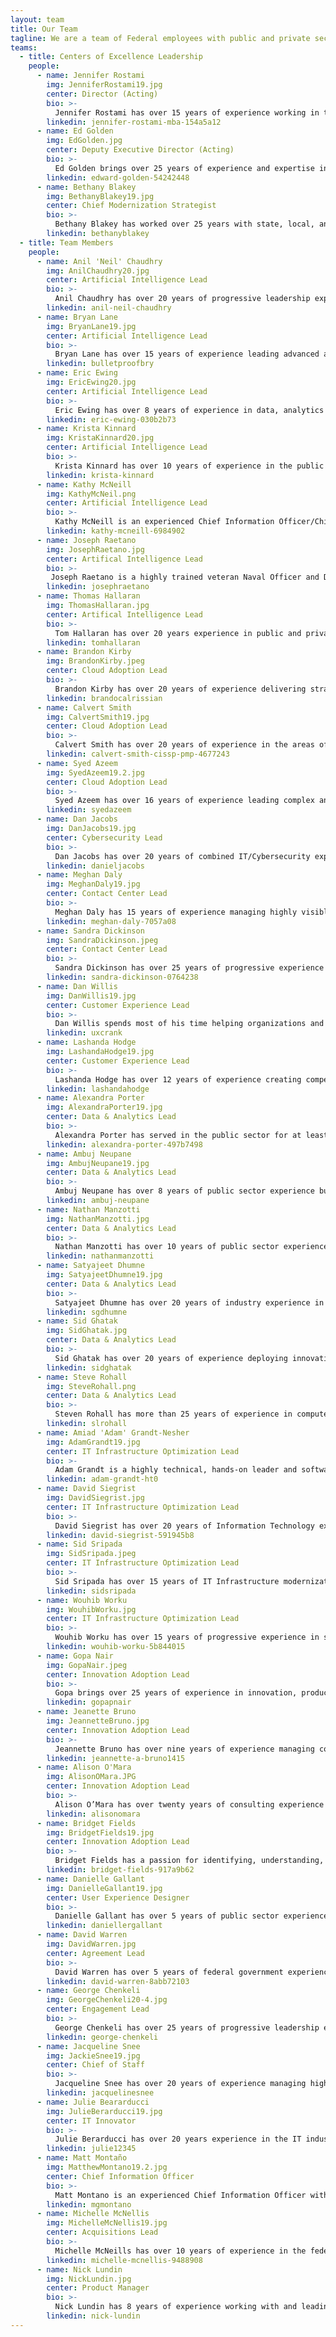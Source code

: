 ```yaml
---
layout: team
title: Our Team
tagline: We are a team of Federal employees with public and private sector experience in modern capabilities.
teams:
  - title: Centers of Excellence Leadership
    people:
      - name: Jennifer Rostami
        img: JenniferRostami19.jpg
        center: Director (Acting)
        bio: >-
          Jennifer Rostami has over 15 years of experience working in the public and private sector with a background in finance and a specialization in transformation. She joined the Centers of Excellence in 2019 and spearheaded Agency Partnerships by helping to grow the reach of the CoE across the federal government. Currently serving as CoE Acting Director, Rostami is passionate about the CoE talent and mission of helping agencies modernize. Prior to joining GSA, Jennifer served as the Director of Finance and Operations at a marketing technology company, where she helped reduce costs, increase new revenue streams, and streamlined operations. Her previous experience also includes working as a management consultant in public sector and private sector Fortune 100 firms focused on improving operations, and managing and growing a $31M sales territory for a luxury goods manufacturer. While earning her M.B.A, Rostami founded a non-profit to help middle school kids learn about their dream careers and connect with professionals for mentoring. 
        linkedin: jennifer-rostami-mba-154a5a12 
      - name: Ed Golden
        img: EdGolden.jpg
        center: Deputy Executive Director (Acting)
        bio: >-
          Ed Golden brings over 25 years of experience and expertise in information technology (IT) consulting, program and project management, and government operations to his work at the Centers of Excellence.  As the CoE Acting Deputy Executive Director, Ed oversees the CoE engagement portfolio to assure delivery on our commitment to helping clients accelerate IT modernization and improve customer experience, while at the same time shaping identification of new partnership opportunities and driving CoE financial management toward full cost-recoverability.  Since joining the CoE, Golden has led our partnership with the Food and Drug Administration's Office of Information Management and Technology to drive organizational culture change and data center modernization, while concurrently supporting the CoE's Artificial Intelligence engagement with GSA's Information Technology Category (ITC).  Prior to his work at the CoE, Ed served as a Senior Manager with Deloitte Consulting LLP, where for seven years he led projects at the FDA’s Center for Drug Evaluation and Research (CDER) to implement, expand and operate components of CDER’s Informatics Platform for human drug review.  Before joining Deloitte, Ed spent 17 years at the U.S Department of Energy, where he served as a Program Manager for the Office of Corporate Information Systems, leading efforts to modernize the Department’s business information systems.    
        linkedin: edward-golden-54242448  
      - name: Bethany Blakey
        img: BethanyBlakey19.jpg
        center: Chief Modernization Strategist
        bio: >-
          Bethany Blakey has worked over 25 years with state, local, and federal governments, instituting intrapreneurial practices with leaders and surge teams to modernize management, improve programs and services, and transform government programs. As the Chief Modernization Strategist, Blakey leads the human aspect of modernization by leveraging her unique talent model that helps employees, managers, and leaders maximize their best role in driving transformation. Blakey’s multi-faceted service catalog includes evidence-based capability-building and culture-shifting interventions. From Governing Magazine’s Best Practices list during her local government days to the Harvard Ash Center Top 25 Innovations in Government list during her federal government days, Blakey is recognized for creative problem-solving that engages the talents and motivations of citizens and its supporting workforce.  
        linkedin: bethanyblakey  		     
  - title: Team Members
    people:
      - name: Anil 'Neil' Chaudhry
        img: AnilChaudhry20.jpg
        center: Artificial Intelligence Lead
        bio: >-
          Anil Chaudhry has over 20 years of progressive leadership experience in technology delivery, operations, and program management in the defense, intelligence, and national security sectors. At the Artificial Intelligence CoE, Chaudhry advises federal agencies on establishing mature data governance and management practices, developing innovative approaches for leveraging data as a strategic asset, and laying the foundation for advancing data discovery, access, and use through artificial intelligence and machine learning. Prior to joining the CoE, Chaudhry served in critical leadership positions within US Customs and Border Protection and as a Presidential Management Fellow (PMF) at the Defense Business Transformation Agency. Chaudhry served as an enlisted soldier in the U.S. Army Chemical Corps and as a commissioned officer in the U.S. Army Transportation Corps. Chaudhry was one of three DHS employees selected to attend the National War College in 2016 as part of the DHS Senior Succession Management Program.
        linkedin: anil-neil-chaudhry
      - name: Bryan Lane
        img: BryanLane19.jpg  
        center: Artificial Intelligence Lead
        bio: >-
          Bryan Lane has over 15 years of experience leading advanced analytics and technology initiatives. As a leader within the Data and Analytics CoE and co-creator of the Artificial Intelligence CoE, Lane advises federal agencies on establishing mature data governance and management practices, developing innovative approaches for leveraging data as a strategic asset, and laying the foundation for advancing data discovery, access, and use through artificial intelligence and machine learning. Prior to joining the CoE, Lane was a product manager for a commercial geospatial software company, an analytic consultant in the defense and national security industry, and assisted in managing a $750M rapid acquisition portfolio.
        linkedin: bulletproofbry
      - name: Eric Ewing
        img: EricEwing20.jpg  
        center: Artificial Intelligence Lead
        bio: >-
          Eric Ewing has over 8 years of experience in data, analytics and artificial intelligence initiatives.  Eric has served as a senior advisor to multiple federal Chief Data Officers, providing leadership, guidance, and expertise into enterprise modernization initiatives. With the CoE, Ewing consolidates and organizes long and short term strategy for data and AI while leading initiatives for the management of data as a strategic asset. Prior to joining the CoE, Eric was a data scientist and senior consultant leading key analytics programs, AI research and development, and IT supply chain security initiatives with both private and public sector partners.
        linkedin: eric-ewing-030b2b73
      - name: Krista Kinnard
        img: KristaKinnard20.jpg  
        center: Artificial Intelligence Lead
        bio: >-
          Krista Kinnard has over 10 years of experience in the public and private sectors. Kinnard’s expertise in leading artificial intelligence (AI) teams combined with her time as a data scientist gives her the unique ability to bring together technical and business minds to drive innovation in the government space. At the AI CoE Kinnard empowers government agencies to bring artificial intelligence solutions into practice through the development and enhancement of AI infrastructure and governance, workforce development strategy, and AI program and project management.   
        linkedin: krista-kinnard
      - name: Kathy McNeill        
        img: KathyMcNeil.png     
        center: Artificial Intelligence Lead
        bio: >-
          Kathy McNeill is an experienced Chief Information Officer/Chief Technology Officer with more than 25 years of experience providing digital and technical solutions to organizations.  McNeill is seasoned in leading initiatives that enhance business capabilities through technology, robotics and data analytics.  At the CoE, McNeill is a Director of Artificial Intelligence identifying technical solutions that will support agency missions, enhance consumer experience and increase operating efficiencies. In addition, McNeill serves on the Advisory Board of STEM for Her.   
        linkedin: kathy-mcneill-6984902    
      - name: Joseph Raetano        
        img: JosephRaetano.jpg
        center: Artifical Intelligence Lead
        bio: >-
         Joseph Raetano is a highly trained veteran Naval Officer and Department of Energy researcher with research and development (R&D) innovation experience. Raetano has been consistently selected and trusted throughout his career to develop successful special technical programs. He has over 3 years of experience developing new programs in Artificial Intelligence/Machine Learning and over 15 years of offensive and defensive cyberspace R&D testing and operations experience. His skills have been utilized in concept development that set cyber vision, strategy, and implementation at the national and service level. He also has over 10 years of Explosive Ordnance Disposal experience. Raetano’s career is supported by a MS Computer Science and Ph.D. candidacy in Computer Science focusing on Edge Artificial Intelligence. 
        linkedin: josephraetano
      - name: Thomas Hallaran
        img: ThomasHallaran.jpg
        center: Artifical Intelligence Lead
        bio: >-
          Tom Hallaran has over 20 years experience in public and private sector IT, software engineering, and strategy. Hallaran began his career as a bioinformatician working on automating genome sequencing and plating pipelines. Later, as VP of engineering at a major digital advertising network, Hallaran managed analytics and product teams prior to the company's sale. Before joining GSA, Hallaran’s software and analytics consultancy worked with Fortune 500 clients, leading organizations, and startups to modernize legacy technology and materialize new products. At the CoE, he pairs his private sector experience along with his understanding of Federal IT funding to engineer great outcomes for our partners.  Hallaran also serves as a Technical Advisor to GSA’s Technology Modernization Fund (TMF) and is responsible for advising the TMF board on their investment of $150 Million in Federal Agency modernization projects.
        linkedin: tomhallaran
      - name: Brandon Kirby
        img: BrandonKirby.jpeg
        center: Cloud Adoption Lead
        bio: >-
          Brandon Kirby has over 20 years of experience delivering strategy, software, and technology guidance to private and public sector clients.  As a consultant, Kirby worked with numerous Fortune 50 clients.  As an 18F strategist he served 12 government agencies.  He has also worked for mid-sized product companies and founded streaming media and mobile game startups. Kirby is a generalist who enjoys using his experience in software development, agile practices, strategy, and product management to help partners find the right path to achieve their goals.
        linkedin: brandocalrissian
      - name: Calvert Smith
        img: CalvertSmith19.jpg
        center: Cloud Adoption Lead
        bio: >-
          Calvert Smith has over 20 years of experience in the areas of tech innovation, cloud computing, application development, website management, business intelligence, project management, and vendor/contract management. At the CoE, Smith assists in IT modernization Cloud Adoption efforts with agencies across the federal government. His projects include analyzing current systems and applications to provide recommendations for planning cloud migration; and implementing cloud governance models incorporating best practices from both government and commercial areas that allow strategic oversight of cloud programs. Smith has recently been awarded the Discovery and Innovation in Government IT Award for Open Data Initiatives within the public sector.
        linkedin: calvert-smith-cissp-pmp-4677243
      - name: Syed Azeem
        img: SyedAzeem19.2.jpg
        center: Cloud Adoption Lead
        bio: >-
          Syed Azeem has over 16 years of experience leading complex and highly-visible IT modernization projects across the federal government and the private sector. With the CoE, Azeem leads Cloud Adoption efforts within agencies across the federal government by developing cloud migration roadmaps and timelines and implementing cloud governance models. With partnerships at the Department of Housing and Urban Development (HUD), Azeem assisted in digitizing manual and paper-based forms into adaptive online forms with digital workflows, electronic signatures and intelligent data extraction.
        linkedin: syedazeem
      - name: Dan Jacobs
        img: DanJacobs19.jpg
        center: Cybersecurity Lead
        bio: >-
          Dan Jacobs has over 20 years of combined IT/Cybersecurity experience and IT service management. At the CoE Jacobs supports cyber and information security modernization through accelerated adoption of enterprise-wide security processes and technologies. Jacobs shares a wealth of experience with as many cross-government initiatives as possible. Whether co-chairing the Small and Micro Agency CISO Council, supporting the Federal CIO Council’s Zero Trust Working Group, helping to create the Federal CISO Handbook, or participating in whole-of-government cyber policy, Jacobs is constantly looking to evolve cyber defense capabilities.
        linkedin: danieljacobs      
      - name: Meghan Daly
        img: MeghanDaly19.jpg
        center: Contact Center Lead
        bio: >-
          Meghan Daly has 15 years of experience managing highly visible projects in the federal government, with 10 years at GSA. With the CoE, focused on Contact Centers and Customer Experience, Daly’s projects include strategizing with senior leaders to identify clear key priorities and opportunities to modernize IT, performing research on available intelligent systems solutions to enable robotic process automation (RPA), artificial intelligence (AI) and other intelligent systems, and overseeing IT modernization projects at the United States Departments of Agriculture (USDA) and Housing and Urban Development (HUD). Daly has led IT Modernization projects and initiatives valued at $80M at three federal agencies.  
        linkedin: meghan-daly-7057a08
      - name: Sandra Dickinson
        img: SandraDickinson.jpeg
        center: Contact Center Lead
        bio: >-
          Sandra Dickinson has over 25 years of progressive experience in the contact center/operations field including over 17 years of corporate-level responsibilities. With the CoE, Dickinson leads team efforts to modernize contact centers at partner agencies, including the implementation phases for OneUSDA Contact Center. Dickinson engages with partner agency stakeholders and collaborate to determine best practices for contact center infrastructure, staffing, and technology implementation.
        linkedin: sandra-dickinson-0764238
      - name: Dan Willis
        img: DanWillis19.jpg
        center: Customer Experience Lead
        bio: >-
          Dan Willis spends most of his time helping organizations and their leaders define and address the critical needs of their most important customers. Willis has provided leadership and innovative solutions in the government, commercial, and nonprofit sectors. Willis is an expert in design, design management, DesignOps, user-centered product development, user research, and facilitation. Willis has given talks and run workshops at local, national, and international conferences including South by Southwest, UX Australia, and EuroIA. Willis is the co-author and illustrator of Designing the Conversation: Techniques for Successful Facilitation (New Riders, 2013). 
        linkedin: uxcrank
      - name: Lashanda Hodge
        img: LashandaHodge19.jpg
        center: Customer Experience Lead
        bio: >-
          Lashanda Hodge has over 12 years of experience creating compelling experiences in a variety of industries for customers and employees. Hodge guides organizations to solutions using a holistic and human-centered approach, infusing user insights and creativity.  With the CoE, Hodge works with the Joint Artificial Intelligence Agency (JAIC) to establish a customer experience baseline that can be tested and improved as JAIC matures.  Hodge is also helping to modernize business processes to ensure an effective customer experience throughout the customer lifecycle at JAIC.  
        linkedin: lashandahodge    
      - name: Alexandra Porter
        img: AlexandraPorter19.jpg
        center: Data & Analytics Lead
        bio: >-
          Alexandra Porter has served in the public sector for at least 8 years, working with various government agencies. At the Data and Analytics Center with the Centers of Excellence, she enhances data maturity across the federal government through the development of a strong, tailored data strategy. Alexandra has also conducted assessments of the Office of Personnel Management data environment, addressed gaps and provided recommendations for improvements and enhancement opportunities.
        linkedin: alexandra-porter-497b7498
      - name: Ambuj Neupane
        img: AmbujNeupane19.jpg
        center: Data & Analytics Lead
        bio: >-
          Ambuj Neupane has over 8 years of public sector experience building organizational capacity and managing modernization projects, most recently with the U.S. Small Business Administration. As part of the Data and Analytics CoE, Neupane’s responsibilities include advising partner agencies on best practices for data governance and lifecycle data management as well as managing technical deliverables to advance data-driven decision making. Neupane currently partners with the Office of Personnel Management (OPM) and the U.S. Department of Housing and Urban Development (HUD). 
        linkedin: ambuj-neupane
      - name: Nathan Manzotti
        img: NathanManzotti.jpg  
        center: Data & Analytics Lead
        bio: >-
          Nathan Manzotti has over 10 years of public sector experience. Manzotti has a proven track record of breaking down organizational silos, using digital solutions to reduce manual workloads, and enabling better data driven decision making. Prior to joining CoE Manzotti’s worked with the U.S. Customs and Border Protection modernizing legacy reporting systems and overseeing feature development on systems used by the Office of Field Operations for official statistical reporting. As part of the Data & Analytics CoE Nathan will work closely with partner agencies to improve data lifecycle management and data governance best practices.        
        linkedin: nathanmanzotti
      - name: Satyajeet Dhumne
        img: SatyajeetDhumne19.jpg
        center: Data & Analytics Lead
        bio: >-
          Satyajeet Dhumne has over 20 years of industry experience in Business Intelligence, Analytics, and Data Management. In his previous roles at Fannie Mae, Verizon, Deloitte and Sprint/Nextel Dhumne transformed organizational capabilities enabling data driven decision making and maturing analytics practices. As a CoE Data and Analytics Director he has led a large-scale implementation for the U.S. Department of Agriculture, building Data Visualization capabilities and Analytics capacity. He also led the development of Data and Analytics strategy and implementation plan for the Consumer Product Safety Commision. Currently Dhumne is leading a large-scale implementation for Housing and Urban Development where he is responsible for building Data Visualization, Advanced Analytics, and Office of the Chief Data Officer capabilities. Satyajeet specializes in Data and Analytics Strategy, Technology Portfolio Management, Data Management and Technical Program Management. 
        linkedin: sgdhumne
      - name: Sid Ghatak
        img: SidGhatak.jpg
        center: Data & Analytics Lead
        bio: >-
          Sid Ghatak has over 20 years of experience deploying innovative, large-scale, mission critical data and analytics solutions for Fortune 500 firms and public organizations.  Ghatak’s unique ability to understand the needs of users and design and deploy solutions that exceed their expectations has earned him numerous industry awards. A completely self-taught technologist, Ghatak has developed the leading Investment Banking analysis application in the world, authored the data strategy for an autonomous vehicle company, and designed and deployed data and analytics solutions for the leading companies in the defense, manufacturing, pharmaceutical, media, entertainment, and financial services industries.  A serial entrepreneur, Sid has launched 3 successful companies. Ghatak is also a highly sought after public speaker and authored and delivered the Masters Program in Business Intelligence for Villanova University as well as written 45 courses on Data, Analytics, Artificial Intelligence, Data Strategy, and Shared Services.
        linkedin: sidghatak
      - name: Steve Rohall
        img: SteveRohall.png
        center: Data & Analytics Lead
        bio: >-
          Steven Rohall has more than 25 years of experience in computer science research, software development, and consulting. Rohall’s focus areas include data analytics and machine learning, expertise discovery, collaborative computing, and information visualization. Rohall solves critical business problems by employing computational methods in the analysis of unstructured text and network data.  Rohall is a co-inventor on 17 patents and 5 patents pending and has co-authored 43 technical publications.  Rohall began his career at Bell Communications Research. Later, Rohall was the Program Manager for the Visual Information Environment Prototype at TASC, investigating the combined use of collaborative computing and novel, gesture-based input technologies to support next-generation command and control systems. He also worked as a Sr. Technical Staff Member at IBM Research.  Prior to joining the CoE, Rohall led the Chem Recommender project at the Novartis Institutes for BioMedical Research (NIBR). Rohall received Master and Bachelor of Science degrees in Computer Science and Engineering from the Massachusetts Institute of Technology.
        linkedin: slrohall
      - name: Amiad 'Adam' Grandt-Nesher
        img: AdamGrandt19.jpg
        center: IT Infrastructure Optimization Lead
        bio: >-
          Adam Grandt is a highly technical, hands-on leader and software architect with an agile skillset.  Grandt has a proven track record of effecting technological evolution to meet organizational needs. At the CoE Grandt leads the Cloud Adoption and Infrastructure Optimization Centers, while directing agency efforts to optimize IT infrastructure at an enterprise level. Grandt helps agencies plan lasting and resilient modernization efforts by introducing best practices in infrastructure architecture and systems development. Grandt’s projects have included the acquisition of modern mainframe hardware and the migration process of critical governmentwide applications.  Prior to joining the CoE, Grandt launched several financial technology companies and partnered with federal and local law enforcement agencies to build systems to reduce human trafficking and internet crimes against children. 
        linkedin: adam-grandt-ht0
      - name: David Siegrist
        img: DavidSiegrist.jpg
        center: IT Infrastructure Optimization Lead       
        bio: >-
          David Siegrist has over 20 years of Information Technology experience. Prior to joining CoE, Siegrist worked at the Department of Veterans Affairs (VA) providing telecommunications, cloud computing, data center modernization, and cyber security expertise. Siegrist served as a Senior Subject Matter Expert to the Deputy Assistant Secretary for Veterans Affairs on cloud modernization and cyber security.  He was the National Capital Area Service Line Director supporting Washington D.C headquarters including the White House / VA National Contact Center of Excellence and Disaster Recovery Data Centers. Siegrist served as a Senior Solutions Architect and Program Manager for the VA Enterprise Infrastructure Solutions Office.  Siegrist also worked at the Department of State as a Senior Network Engineer/ Security and Telecommunications Engineer supporting the Diplomatic Mission and National Security initiatives.  Siegrist is an Army Veteran who served with the 2-43rd Air Defense Artillery Brigade Providing tactical frontline support. 
        linkedin: david-siegrist-591945b8
      - name: Sid Sripada
        img: SidSripada.jpeg
        center: IT Infrastructure Optimization Lead       
        bio: >-
          Sid Sripada has over 15 years of IT Infrastructure modernization experience in both federal government and private industries. Sripada has a successful track record of engaging various agencies in infrastructure optimization, automation and DevSecOps implementation. Sripada’s leadership and hands-on experience builds fast and efficient enterprise wide solutions to modern Agile initiatives. Sripada’s most recent engagement prior to joining CoE included building out scalable public facing infrastructure in support of first ever internet based US 2020 Census.
        linkedin: sidsripada
      - name: Wouhib Worku
        img: WouhibWorku.jpg
        center: IT Infrastructure Optimization Lead      
        bio: >-
          Wouhib Worku has over 15 years of progressive experience in supporting and leading IT transformation. Worku works to implement projects that help organizations realize the benefits of adopting DevSecOps, application security, and agile principles. At the Infrastructure Optimization CoE, Worku plays a critical role in helping agencies across the federal government optimize their infrastructure and IT services by leveraging industry best practices in system architecture, system development, security, and agile practices to build highly resilient enterprise solutions.  
        linkedin: wouhib-worku-5b844015 
      - name: Gopa Nair
        img: GopaNair.jpeg
        center: Innovation Adoption Lead
        bio: >-
          Gopa brings over 25 years of experience in innovation, product management, change management, automation, and digital transformation. Nair is skilled at leveraging technical and operational capabilities to re-engineer, re-invent and optimize processes to yield the highest efficiencies and cost benefits. Nair is a change agent and transformation leader who understands the unmet needs of the customer and employees and utilizes tools of design thinking, agile, and lean methodology to create the desired organizational transformation. Before joining GSA, he held various roles at Capital One which gave him strong expertise in product management, leadership, employee culture, and process improvements. Gopa shares his expertise by providing entrepreneurship training to small businesses through a local non-profit. Gopa also loves to speak about Innovation, Change Management and Organizational Transformation. 
        linkedin: gopapnair	
      - name: Jeanette Bruno
        img: JeannetteBruno.jpg
        center: Innovation Adoption Lead
        bio: >-
          Jeannette Bruno has over nine years of experience managing complex projects, conducting program evaluations, and supporting change management initiatives in the public and non-profit sectors. As Director of Projects at the City of Philadelphia, she led process improvement, change management, and digital transformation projects to promote efficiency in government. She managed a team responsible for building a universal benefits portal and partnered with an agency to implement new program metrics. Bruno is passionate about centering change at the intersection of people, process, and technology. She is a skilled relationship manager with a track record of building trust with key stakeholders to achieve project goals. As a qualitative researcher, Bruno managed evaluations for the Wallace Foundation, the Boys and Girls Clubs of America, the Wharton School, and Fabretto Children’s Foundation. She is a graduate of Next Generation Consulting’s 2018 Futurist cohort and embeds the principles of strategic foresight into her work.
        linkedin: jeannette-a-bruno1415   		
      - name: Alison O'Mara
        img: AlisonOMara.JPG
        center: Innovation Adoption Lead
        bio: >-
          Alison O’Mara has over twenty years of consulting experience supporting federal agencies including the Department of State and Department of Homeland Security. O’Mara has proven expertise integrating people, process, and technology to drive maximum outcomes for her clients. Her experience ranges from conducting organizational transitions and process assessments to designing and deploying digital transformation and supply chain management solutions that optimize mission operations and drive multi-millions of dollars in cost savings. Having a certification in Organizational Change Management, Ms. O’Mara understands that transparent and proactive communication is key to navigating the change journey. Her approach is centered upon partnering with her clients to deliver tailored solutions that will meet their needs and drive the organization forward, with a continued focus on tangible metrics and measurement along the way. O’Mara holds additional certifications in Project Management, Agile Scrum, and Lean Management as well as an active Top Secret clearance.  
        linkedin: alisonomara  
      - name: Bridget Fields
        img: BridgetFields19.jpg
        center: Innovation Adoption Lead        
        bio: >-
          Bridget Fields has a passion for identifying, understanding, and developing solutions to challenges facing a variety of users, including those unique to the civil service. Bringing over eight years of public sector experience to her role as an Innovation Adoption Lead, Fields supports federal agencies with their IT modernization efforts. She is driven to help teams achieve their organizational and professional missions by adopting the principles, products, and practices that have proven to be successful - as well as those that will be influential in the future. Fields recieved the Special Act Award in 2018.  
        linkedin: bridget-fields-917a9b62
      - name: Danielle Gallant
        img: DanielleGallant19.jpg
        center: User Experience Designer       
        bio: >-
          Danielle Gallant has over 5 years of public sector experience supporting high visibility, government-wide programs. At the CoE, Gallant serves as a User Experience and Content Designer. Gallant manages the CoE website, supports UX strategy for other digital products, and supports digital communication initiatives.  Gallant engages with CoE experts and stakeholders to produce content and design that is innovative and meaningful. 
        linkedin: daniellergallant         
      - name: David Warren
        img: DavidWarren.jpg
        center: Agreement Lead     
        bio: >-
          David Warren has over 5 years of federal government experience. As the CoE Agreement Lead, Warren coordinates with partner agencies as well as GSA stakeholder groups to move agreements through GSA Interagency Agreement review processes. Warren also serves as the business operations lead for CoE finances and is responsible for budget projections, billing, and project cost tracking. Warren previously served on 18F’s business operations team where he supported management of the Federalist program and conducted financial analysis across several 18F programs.
        linkedin: david-warren-8abb72103   
      - name: George Chenkeli
        img: GeorgeChenkeli20-4.jpg
        center: Engagement Lead    
        bio: >-
          George Chenkeli has over 25 years of progressive leadership experience in IT delivery, operations, and program management in private and public sectors. Additionally, Chenkeli has served as an Agile Coach at various agencies and currently serves as a member of the GAO Agile Experts Group. Currently, as the CoE Site Lead at the U.S. Department of Housing and Urban Development (HUD), Chenkeli is responsible for the executive stakeholder engagement and leads a cross-functional team of digital transformation specialists with expertise in human centered design, data analytics, cloud architecture, inter-agency agreements and procurement of multi-year contracts valued over $200M. 
        linkedin: george-chenkeli    		
      - name: Jacqueline Snee
        img: JackieSnee19.jpg
        center: Chief of Staff
        bio: >-
          Jacqueline Snee has over 20 years of experience managing high level priorities inside and outside of government. Currently, Snee splits her time between working with the HUD site lead, CoE directors and HUD Stakeholders to identify, prioritize, plan, and implement HUD IT modernization initiatives and assisting with CoE program priorities. Previously, Snee was the Acting Chief of Staff with GSA’s Technology Transformation Service (TTS). Responsibilities included: working with stakeholders from across GSA to organize and execute key strategic priorities, partnerships, and initiatives for TTS.
        linkedin: jacquelinesnee
      - name: Julie Beararducci
        img: JulieBerarducci19.jpg
        center: IT Innovator
        bio: >-
          Julie Berarducci has over 20 years experience in the IT industry supporting public and private organizations. Leveraging her technical background, Berarducci works with senior IT leaders to build strategies and manage implementations. Berarducci joined the CoE in its beginning stages and is focused on programmatic maturation of the organization, ensuring the internal operations are defined and effective. Berarducci helps build the partnerships between agencies and the CoE, leading to modernization initiatives that ultimately improve the customer experience. 
        linkedin: julie12345
      - name: Matt Montaño
        img: MatthewMontano19.2.jpg
        center: Chief Information Officer
        bio: >-
          Matt Montano is an experienced Chief Information Officer with 20 years of experience providing technical services and solutions, improving services through innovation and leading diverse teams through change. At the CoE, Montano works with Agency Secretaries, executives and staff to kick start modernization, introduce modern problem-solving methods and establish a culture of continuous improvement. Montano has overseen $30M in infrastructure, cybersecurity modernization improvements at HUD and OPM.
        linkedin: mgmontano
      - name: Michelle McNellis
        img: MichelleMcNellis19.jpg
        center: Acquisitions Lead
        bio: >-
          Michelle McNeills has over 10 years of experience in the federal government. As the CoE Acquisition Lead, McNellis ensures that CoE procurement packages are compliant with Federal Acquisition Regulations and innovative in their acquisition approach. Prior to joining CoE, McNellis served as the Director of Acquisitions at TTS Solutions. McNellis led the very first procurements awarded by TTS and 18F including the TTS Bug Bounty program. McNellis has also served as an acquisition subject matter expert for GSA’s Public Buildings Service in GSA and the U.S. Coast Guard. 
        linkedin: michelle-mcnellis-9488908    
      - name: Nick Lundin
        img: NickLundin.jpg
        center: Product Manager
        bio: >-
          Nick Lundin has 8 years of experience working with and leading teams within the DoD.  At the CoE, Nick provides software product management expertise to partner agencies by helping their teams better understand and manage stakeholders, key product metrics, and external measures of effectiveness to identify growth opportunities and iterate from customer feedback.  Prior to joining, Nick worked with the Air Force’s Kessel Run, helping them scale their software development teams and practices as well as accelerate product market fit and user adoption.
        linkedin: nick-lundin
---
```

